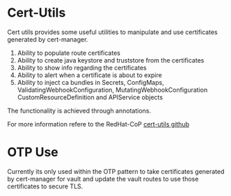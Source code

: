# Cert-Utils
Cert utils provides some useful utilities to manipulate and use certificates generated by cert-manager.

1. Ability to populate route certificates
2. Ability to create java keystore and truststore from the certificates
3. Ability to show info regarding the certificates
4. Ability to alert when a certificate is about to expire
5. Ability to inject ca bundles in Secrets, ConfigMaps, ValidatingWebhookConfiguration, MutatingWebhookConfiguration CustomResourceDefinition and APIService objects

The functionality is achieved through annotations.

For more information refere to the RedHat-CoP [cert-utils github](https://github.com/redhat-cop/cert-utils-operator)

# OTP Use
Currently its only used within the OTP pattern to take certificates generated by cert-manager for vault and update the vault routes to use those certificates to secure TLS.